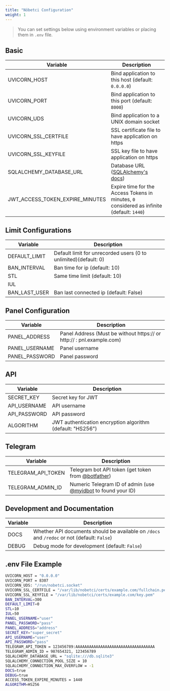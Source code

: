 ```yaml
---
title: "Nöbetci Configuration"
weight: 1
---
```


> You can set settings below using environment variables or placing them in `.env` file.

## Basic

| Variable                        | Description                                                                                           |
| ------------------------------- | ----------------------------------------------------------------------------------------------------- |
| UVICORN_HOST                    | Bind application to this host (default: `0.0.0.0`)                                                    |
| UVICORN_PORT                    | Bind application to this port (default: `8000`)                                                       |
| UVICORN_UDS                     | Bind application to a UNIX domain socket                                                              |
| UVICORN_SSL_CERTFILE            | SSL certificate file to have application on https                                                     |
| UVICORN_SSL_KEYFILE             | SSL key file to have application on https                                                             |
| SQLALCHEMY_DATABASE_URL         | Database URL ([SQLAlchemy's docs](https://docs.sqlalchemy.org/en/20/core/engines.html#database-urls)) |
| JWT_ACCESS_TOKEN_EXPIRE_MINUTES | Expire time for the Access Tokens in minutes, `0` considered as infinite (default: `1440`)            |


## Limit Configurations

| Variable           | Description                                                            |
| ------------------ | -----------------------------------------------------------------------|
| DEFAULT_LIMIT      | Default limit for unrecorded users (0 to unlimited)(default: 0)        |
| BAN_INTERVAL       | Ban time for ip (default: 10)                                          |
| STL                | Same time limit (default: 10)                                          |
| IUL                |                                                                        |
| BAN_LAST_USER      | Ban last connected ip (default: False)                                 |

## Panel Configuration

| Variable           | Description                                                            |
| ------------------ | -----------------------------------------------------------------------|
| PANEL_ADDRESS      | Panel Address (Must be without https:// or http:// : pnl.example.com)  |
| PANEL_USERNAME     | Panel username                                                         |
| PANEL_PASSWORD     | Panel password                                                         |

## API

| Variable           | Description                                                 |
| ------------------ | ------------------------------------------------------------|
| SECRET_KEY         | Secret key for JWT                                          |
| API_USERNAME       | API username                                                |
| API_PASSWORD       | API password                                                |
| ALGORITHM          | JWT authentication encryption algorithm (default: "HS256")  |


## Telegram

| Variable           | Description                                                                                  |
| ------------------ | -------------------------------------------------------------------------------------------- |
| TELEGRAM_API_TOKEN | Telegram bot API token (get token from [@botfather](https://t.me/botfather))                 |
| TELEGRAM_ADMIN_ID  | Numeric Telegram ID of admin (use [@myidbot](https://t.me/myidbot) to found your ID) |

## Development and Documentation

| Variable | Description                                                                                 |
| -------- | ------------------------------------------------------------------------------------------- |
| DOCS     | Whether API documents should be available on `/docs` and `/redoc` or not (default: `False`) |
| DEBUG    | Debug mode for development (default: `False`)                                               |

## .env File Example

```sh
UVICORN_HOST = "0.0.0.0"
UVICORN_PORT = 8307
UVICORN_UDS: "/run/nobetci.socket"
UVICORN_SSL_CERTFILE = "/var/lib/nobetci/certs/example.com/fullchain.pem"
UVICORN_SSL_KEYFILE = "/var/lib/nobetci/certs/example.com/key.pem"
BAN_INTERVAL=300
DEFAULT_LIMIT=0
STL=10
IUL=50
PANEL_USERNAME="user"
PANEL_PASSWORD="pass"
PANEL_ADDRESS="address"
SECRET_KEY="super_secret"
API_USERNAME="user"
API_PASSWORD="pass"
TELEGRAM_API_TOKEN = 123456789:AAAAAAAAAAAAAAAAAAAAAAAAAAAAAAAAAAA
TELEGRAM_ADMIN_ID = 987654321, 123456789
SQLALCHEMY_DATABASE_URL = "sqlite:///db.sqlite3"
SQLALCHEMY_CONNECTION_POOL_SIZE = 10
SQLALCHEMY_CONNECTION_MAX_OVERFLOW = -1
DOCS=true
DEBUG=true
ACCESS_TOKEN_EXPIRE_MINUTES = 1440
ALGORITHM=HS256
```